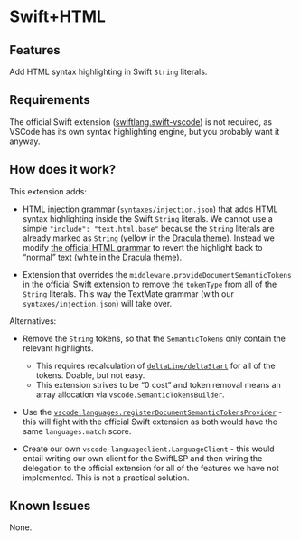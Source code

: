 # Swift+HTML

## Features

Add HTML syntax highlighting in Swift `String` literals.

## Requirements

The official Swift extension ([swiftlang.swift-vscode](https://marketplace.visualstudio.com/items?itemName=swiftlang.swift-vscode)) is not required, as VSCode has its own syntax highlighting engine, but you probably want it anyway.

## How does it work?

This extension adds:

- HTML injection grammar (`syntaxes/injection.json`) that adds HTML syntax highlighting inside the Swift `String` literals. We cannot use a simple `"include": "text.html.base"` because the `String` literals are already marked as `String` (yellow in the [Dracula theme](https://draculatheme.com/)). Instead we modify [the official HTML grammar](https://github.com/microsoft/vscode/tree/main/extensions/html/syntaxes) to revert the highlight back to “normal” text (white in the [Dracula theme](https://draculatheme.com/)).

- Extension that overrides the `middleware.provideDocumentSemanticTokens` in the official Swift extension to remove the `tokenType` from all of the `String` literals. This way the TextMate grammar (with our `syntaxes/injection.json`) will take over.

Alternatives:

- Remove the `String` tokens, so that the `SemanticTokens` only contain the relevant highlights.
  - This requires recalculation of [`deltaLine/deltaStart`](https://microsoft.github.io/language-server-protocol/specifications/lsp/3.17/specification/#textDocument_semanticTokens) for all of the tokens. Doable, but not easy.
  - This extension strives to be “0 cost” and token removal means an array allocation via `vscode.SemanticTokensBuilder`.

- Use the [`vscode.languages.registerDocumentSemanticTokensProvider`](https://vscode-api.js.org/interfaces/vscode.DocumentSemanticTokensProvider.html) - this will fight with the official Swift extension as both would have the same `languages.match` score.

- Create our own `vscode-languageclient.LanguageClient` - this would entail writing our own client for the SwiftLSP and then wiring the delegation to the official extension for all of the features we have not implemented. This is not a practical solution.

## Known Issues

None.
